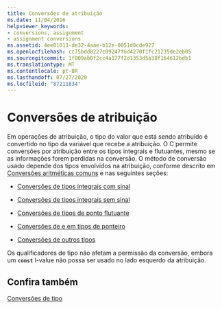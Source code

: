 ```yaml
---
title: Conversões de atribuição
ms.date: 11/04/2016
helpviewer_keywords:
- conversions, assignment
- assignment conversions
ms.assetid: 4ee01013-de32-4aae-b12e-0051d0cde927
ms.openlocfilehash: cc75bdd8227c09247f6d4270f1fc21235de2eb05
ms.sourcegitcommit: 1f009ab0f2cc4a177f2d1353d5a38f164612bdb1
ms.translationtype: MT
ms.contentlocale: pt-BR
ms.lasthandoff: 07/27/2020
ms.locfileid: "87211834"
---
```

# <a name="assignment-conversions"></a>Conversões de atribuição

Em operações de atribuição, o tipo do valor que está sendo atribuído é convertido no tipo da variável que recebe a atribuição. O C permite conversões por atribuição entre os tipos integrais e flutuantes, mesmo se as informações forem perdidas na conversão. O método de conversão usado depende dos tipos envolvidos na atribuição, conforme descrito em [Conversões aritméticas comuns](../c-language/usual-arithmetic-conversions.md) e nas seguintes seções:

- [Conversões de tipos integrais com sinal](../c-language/conversions-from-signed-integral-types.md)

- [Conversões de tipos integrais sem sinal](../c-language/conversions-from-unsigned-integral-types.md)

- [Conversões de tipos de ponto flutuante](../c-language/conversions-from-floating-point-types.md)

- [Conversões de e em tipos de ponteiro](../c-language/conversions-to-and-from-pointer-types.md)

- [Conversões de outros tipos](../c-language/conversions-from-other-types.md)

Os qualificadores de tipo não afetam a permissão da conversão, embora um **`const`** l-value não possa ser usado no lado esquerdo da atribuição.

## <a name="see-also"></a>Confira também

[Conversões de tipo](../c-language/type-conversions-c.md)
